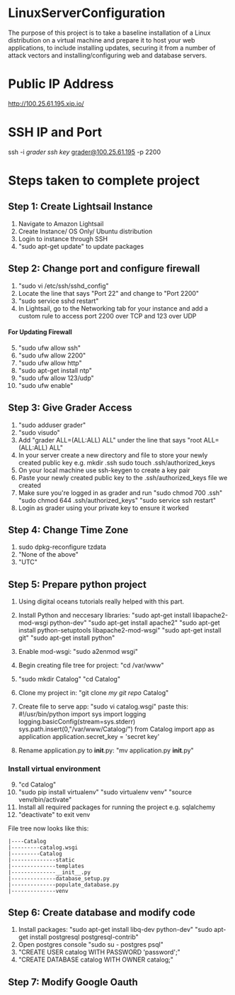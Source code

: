 # LinuxServerConfiguration
The purpose of this project is to take a baseline installation of a Linux distribution on a virtual machine and prepare it to host your web applications, to include installing updates, securing it from a number of attack vectors and installing/configuring web and database servers.

# Public IP Address
http://100.25.61.195.xip.io/

# SSH IP and Port
 ssh -i *grader ssh key* grader@100.25.61.195 -p 2200
 
# Steps taken to complete project
 
## Step 1: Create Lightsail Instance
1. Navigate to Amazon Lightsail 
2. Create Instance/ OS Only/ Ubuntu distribution
3. Login to instance through SSH
4. "sudo apt-get update" to update packages

## Step 2: Change port and configure firewall
1. "sudo vi /etc/ssh/sshd_config"
2. Locate the line that says "Port 22" and change to "Port 2200"
3. "sudo service sshd restart" 
4. In Lightsail, go to the Networking tab for your instance and add a custom rule to access port 2200 over TCP and 123 over UDP
#### For Updating Firewall
5. "sudo ufw allow ssh"
6. "sudo ufw allow 2200"
7. "sudo ufw allow http"
8. "sudo apt-get install ntp"
9. "sudo ufw allow 123/udp"
10. "sudo ufw enable"

## Step 3: Give Grader Access
1. "sudo adduser grader"
2. "sudo visudo"
3. Add "grader ALL=(ALL:ALL) ALL" under the line that says "root ALL=(ALL:ALL) ALL"
4. In your server create a new directory and file to store your newly created public key e.g. mkdir .ssh sudo touch .ssh/authorized_keys
5. On your local machine use ssh-keygen to create a key pair
6. Paste  your newly created public key to the .ssh/authorized_keys file we created
7. Make sure you're logged in as grader and run "sudo chmod 700 .ssh" "sudo chmod 644 .ssh/authorized_keys" "sudo service ssh restart"
8. Login as grader using your private key to ensure it worked

## Step 4: Change Time Zone
1. sudo dpkg-reconfigure tzdata
2. "None of the above"
3. "UTC"

## Step 5: Prepare python project 
1. Using digital oceans tutorials really helped with this part.
2. Install Python and neccesary libraries: "sudo apt-get install libapache2-mod-wsgi python-dev" "sudo apt-get install apache2"
"sudo apt-get install python-setuptools libapache2-mod-wsgi" "sudo apt-get install git" "sudo apt-get install python"
3. Enable mod-wsgi: "sudo a2enmod wsgi"
4. Begin creating file tree for project: "cd /var/www"
5. "sudo mkdir Catalog" "cd Catalog" 
6. Clone my project in: "git clone *my git repo* Catalog"
7. Create file to serve app: "sudo vi catalog.wsgi" paste this: 
#!/usr/bin/python
import sys
import logging
logging.basicConfig(stream=sys.stderr)
sys.path.insert(0,"/var/www/Catalog/")
from Catalog import app as application
application.secret_key = 'secret key'

8. Rename application.py to __init__.py: "mv application.py __init__.py"
### Install virtual environment 
9. "cd Catalog"
10. "sudo pip install virtualenv" "sudo virtualenv venv" "source venv/bin/activate"
11. Install all required packages for running the project e.g. sqlalchemy
12. "deactivate" to exit venv

File tree now looks like this:

    |----Catalog
    |---------catalog.wsgi
    |---------Catalog
    |--------------static
    |--------------templates
    |--------------__init__.py
    |--------------database_setup.py
    |--------------populate_database.py
    |--------------venv

## Step 6: Create database and modify code
1. Install packages: "sudo apt-get install libq-dev python-dev" "sudo apt-get install postgresql postgresql-contrib"
2. Open postgres console "sudo su - postgres psql"
3. "CREATE USER catalog WITH PASSWORD 'password';"
4. "CREATE DATABASE catalog WITH OWNER catalog;"


## Step 7: Modify Google Oauth










